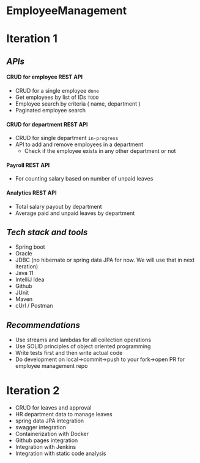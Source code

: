 # EmployeeManagement

# **Iteration 1**

## *APIs*
#### CRUD for employee REST API
- CRUD for a single employee `done`
- Get employees by list of IDs `TODO`
- Employee search by criteria ( name, department )
- Paginated employee search

#### CRUD for department REST API
- CRUD for single department `in-progress`
- API to add and remove employees in a department
  - Check if the employee exists in any other department or not

#### Payroll REST API
- For counting salary based on number of unpaid leaves

#### Analytics REST API
- Total salary payout by department
- Average paid and unpaid leaves by department


## *Tech stack and tools*
- Spring boot
- Oracle
- JDBC (no hibernate or spring data JPA for now. We will use that in next iteration)
- Java 11
- IntelliJ Idea
- Github
- JUnit
- Maven
- cUrl / Postman

## *Recommendations*
- Use streams and lambdas for all collection operations
- Use SOLID principles of object oriented programming
- Write tests first and then write actual code
- Do development on local->commit->push to your fork->open PR for employee management repo

# **Iteration 2**

- CRUD for leaves and approval
- HR department data to manage leaves
- spring data JPA integration
- swagger integration
- Containerization with Docker
- Github pages integration
- Integration with Jenkins
- Integration with static code analysis
